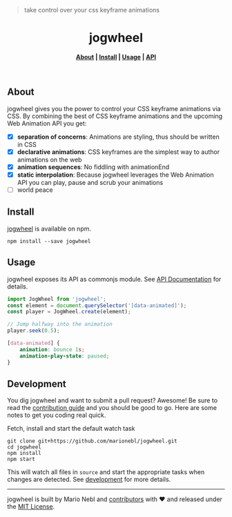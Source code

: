 > take control over your css keyframe animations


<div align="center">
	<!-- <a href="https://github.com/marionebl/jogwheel#readme">
		<img width="200" src="https://cdn.rawgit.com/undefined/master/source/jogwheel.svg" />
	</a> -->
</div>
<h1 align="center"> jogwheel</h1>
<p align="center">
	<b>
	<a href="#about" target="_blank">About</a> | <a href="#install" target="_blank">Install</a> | <a href="#usage" target="_blank">Usage</a> | <a href="./documentation/api.md" target="_blank">API</a>
	</b>
</p>
<br />



## About
jogwheel gives you the power to control your CSS keyframe animations via CSS. By combining the best of CSS keyframe animations and the upcoming Web Animation API you get:

- [x] **separation of concerns**: Animations are styling, thus should be written in CSS
- [x] **declarative animations**: CSS keyframes are the simplest way to author animations on the web
- [x] **animation sequences**: No fiddling with animationEnd
- [x] **static interpolation**: Because jogwheel leverages the Web Animation API you can play, pause and scrub your animations
- [ ] world peace

## Install
[jogwheel](npm-url) is available on npm.
```
npm install --save jogwheel
```

## Usage
jogwheel exposes its API as commonjs module.
See [API Documentation](./documentation/api.md) for details.

```js
import JogWheel from 'jogwheel';
const element = document.querySelector('[data-animated]');
const player = JogWheel.create(element);

// Jump halfway into the animation
player.seek(0.5);
```

```css
[data-animated] {
	animation: bounce 1s;
	animation-play-state: paused;
}

```

## Development
You dig jogwheel and want to submit a pull request? Awesome!
Be sure to read the [contribution guide](./contributing.md) and you should be good to go.
Here are some notes to get you coding real quick.

Fetch, install and start the default watch task
```
git clone git+https://github.com/marionebl/jogwheel.git
cd jogwheel
npm install
npm start
```
This will watch all files in `source` and start the appropriate tasks when changes are detected.
See [development](./documentation/development.md) for more details.


---
jogwheel is built by Mario Nebl and [contributors](./documentation/contributors.md) with :heart:
and released under the [MIT License](./license.md).

[npm-url]: https://www.npmjs.org/package/jogwheel
[npm-image]: https://img.shields.io/npm/v/jogwheel.svg?style=flat-square
[npm-dl-image]: http://img.shields.io/npm/dm/jogwheel.svg?style=flat-square

[ci-url]: https://travis-ci.org/undefined
[ci-image]: https://img.shields.io/travis/undefined/master.svg?style=flat-square

[coverage-url]: https://coveralls.io/r/undefined
[coverage-image]: https://img.shields.io/coveralls/undefined.svg?style=flat-square
[climate-url]: https://codeclimate.com/github/undefined
[climate-image]: https://img.shields.io/codeclimate/github/undefined.svg?style=flat-square

[pr-url]: http://issuestats.com/github/undefined
[pr-image]: http://issuestats.com/github/undefined/badge/pr?style=flat-square
[issue-url]: https://github.com/marionebl/jogwheel/issues
[issue-image]: http://issuestats.com/github/undefined/badge/issue?style=flat-square

[dependency-manager-image]: https://img.shields.io/badge/tracks%20with-greenkeeper-3989c9.svg?style=flat-square
[dependency-manager-url]: https://github.com/greenkeeperio/greenkeeper
[release-manager-image]: https://img.shields.io/badge/releases%20with-semantic--release-3989c9.svg?style=flat-square
[release-manager-url]: https://github.com/semantic-release/semantic-release
[buildsystem-url]: https://github.com/flyjs/fly
[ecma-image]: https://img.shields.io/badge/babel%20stage-0-3989c9.svg?style=flat-square
[codestyle-url]: https://github.com/sindresorhus/xo
[codestyle-image]: https://img.shields.io/badge/code%20style-xo-3989c9.svg?style=flat-square
[license-url]: ./license.md
[license-image]: https://img.shields.io/badge/license-MIT-3989c9.svg?style=flat-square
[commitizen-url]: http://commitizen.github.io/cz-cli/
[commitizen-image]: https://img.shields.io/badge/commitizen-friendly-3989c9.svg?style=flat-square

[gitter-image]: https://img.shields.io/badge/gitter-join%20chat-3989c9.svg?style=flat-square
[gitter-url]: https://gitter.im/sinnerschrader/patternplate

